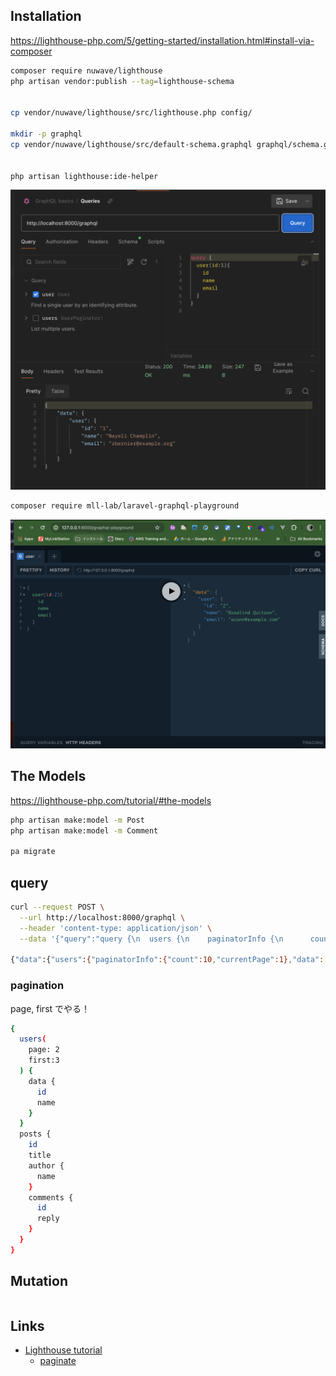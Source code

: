 ## Installation

https://lighthouse-php.com/5/getting-started/installation.html#install-via-composer

``` sh
composer require nuwave/lighthouse
php artisan vendor:publish --tag=lighthouse-schema


cp vendor/nuwave/lighthouse/src/lighthouse.php config/

mkdir -p graphql
cp vendor/nuwave/lighthouse/src/default-schema.graphql graphql/schema.graphql


php artisan lighthouse:ide-helper
```

![](./docs/getting-started.png)

``` sh
composer require mll-lab/laravel-graphql-playground
```

![](./docs/playground.png)

## The Models

https://lighthouse-php.com/tutorial/#the-models

``` sh
php artisan make:model -m Post
php artisan make:model -m Comment

pa migrate
```

## query

``` sh
curl --request POST \
  --url http://localhost:8000/graphql \
  --header 'content-type: application/json' \
  --data '{"query":"query {\n  users {\n    paginatorInfo {\n      count\n      currentPage\n    }\n    data {\n      id\n      name\n      email\n      created_at\n      updated_at\n    }\n  }\n}"}'

{"data":{"users":{"paginatorInfo":{"count":10,"currentPage":1},"data":[{"id":"1","name":"Mariano White","email":"corrine.oreilly@example.com","created_at":"2024-04-16 14:50:29","updated_at":"2024-04-16 14:50:29"},{"id":"2","name":"Adela Emmerich","email":"rae50@example.net","created_at":"2024-04-16 14:50:29","updated_at":"2024-04-16 14:50:29"},{"id":"3","name":"Laurie Corwin","email":"lakin.shirley@example.org","created_at":"2024-04-16 14:50:29","updated_at":"2024-04-16 14:50:29"},{"id":"4","name":"Aglae Pouros","email":"theidenreich@example.com","created_at":"2024-04-16 14:50:29","updated_at":"2024-04-16 14:50:29"},{"id":"5","name":"Jody Marquardt","email":"luz98@example.com","created_at":"2024-04-16 14:50:29","updated_at":"2024-04-16 14:50:29"},{"id":"6","name":"Miss Violette Wiegand IV","email":"eichmann.tom@example.net","created_at":"2024-04-16 14:50:29","updated_at":"2024-04-16 14:50:29"},{"id":"7","name":"Simeon Quitzon","email":"klocko.karolann@example.org","created_at":"2024-04-16 14:50:29","updated_at":"2024-04-16 14:50:29"},{"id":"8","name":"America Bahringer","email":"alta.waelchi@example.net","created_at":"2024-04-16 14:50:29","updated_at":"2024-04-16 14:50:29"},{"id":"9","name":"Oran Langosh PhD","email":"leda87@example.com","created_at":"2024-04-16 14:50:29","updated_at":"2024-04-16 14:50:29"},{"id":"10","name":"Giuseppe Funk","email":"damon.reilly@example.com","created_at":"2024-04-16 14:50:29","updated_at":"2024-04-16 14:50:29"}]}}}
```

### pagination

page, first でやる！

``` sh
{
  users(
    page: 2
    first:3
  ) {
    data {
      id
      name
    }
  }
  posts {
    id
    title
    author {
      name
    }
    comments {
      id
      reply
    }
  }
}
```

## Mutation

``` sh

```


## Links

- [Lighthouse tutorial](https://lighthouse-php.com/tutorial/#what-is-graphql)
  - [paginate](https://lighthouse-php.com/master/api-reference/directives.html#paginate)
